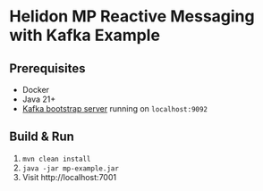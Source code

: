 # Helidon MP Reactive Messaging with Kafka Example

## Prerequisites
* Docker
* Java 21+ 
* [Kafka bootstrap server](../README.md) running on `localhost:9092`

## Build & Run
1. `mvn clean install`
2. `java -jar mp-example.jar`
3. Visit http://localhost:7001